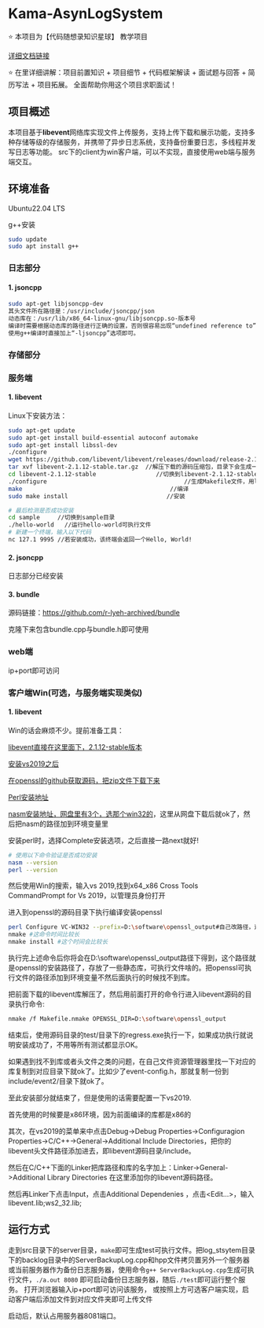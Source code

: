 # Kama-AsynLogSystem

⭐️ 本项目为【代码随想录知识星球】 教学项目

[详细文档链接](https://www.yuque.com/chengxuyuancarl/ipf60h)

⭐️ 在里详细讲解：项目前置知识 + 项目细节 + 代码框架解读 + 面试题与回答 + 简历写法 + 项目拓展。 全面帮助你用这个项目求职面试！

## 项目概述

本项目基于**libevent**网络库实现文件上传服务，支持上传下载和展示功能，支持多种存储等级的存储服务，并携带了异步日志系统，支持备份重要日志，多线程并发写日志等功能。
src下的client为win客户端，可以不实现，直接使用web端与服务端交互。

## 环境准备

Ubuntu22.04 LTS

g++安装

```bash
sudo update
sudo apt install g++
```

### 日志部分

#### 1. jsoncpp

```bash
sudo apt-get libjsoncpp-dev
其头文件所在路径是：/usr/include/jsoncpp/json
动态库在：/usr/lib/x86_64-linux-gnu/libjsoncpp.so-版本号
编译时需要根据动态库的路径进行正确的设置，否则很容易出现“undefined reference to”问题。
使用g++编译时直接加上“-ljsoncpp”选项即可。
```

### 存储部分

### 服务端

#### 1. libevent

Linux下安装方法：

```bash
sudo apt-get update
sudo apt-get install build-essential autoconf automake
sudo apt-get install libssl-dev
./configure
wget https://github.com/libevent/libevent/releases/download/release-2.1.12-stable/libevent-2.1.12-stable.tar.gz
tar xvf libevent-2.1.12-stable.tar.gz  //解压下载的源码压缩包，目录下会生成一个libevent-2.1.12-stable目录
cd libevent-2.1.12-stable                 //切换到libevent-2.1.12-stable目录,(安装步骤可以查看README.md文件)
./configure                                       //生成Makefile文件，用ll Makefile可以看到Makefile文件已生成
make                                          //编译
sudo make install                            //安装

# 最后检测是否成功安装
cd sample     //切换到sample目录
./hello-world   //运行hello-world可执行文件
# 新建一个终端，输入以下代码
nc 127.1 9995 //若安装成功，该终端会返回一个Hello, World!
```

#### 2. jsoncpp

日志部分已经安装

#### 3. bundle

源码链接：https://github.com/r-lyeh-archived/bundle

克隆下来包含bundle.cpp与bundle.h即可使用 

### web端
ip+port即可访问

### 客户端Win(可选，与服务端实现类似)
#### 1. libevent

Win的话会麻烦不少。提前准备工具：

[libevent直接在这里面下，2.1.12-stable版本](https://libevent.org/)

[安装vs2019之后](https://blog.csdn.net/adminstate/article/details/128939556)

[在openssl的github获取源码，把zip文件下载下来](https://github.com/openssl/openssl)

[Perl安装地址](http://www.ffmpeg.club/libevent.html)

[nasm安装地址，网盘里有3个，选那个win32的](http://www.ffmpeg.club/libevent.html)，这里从网盘下载后就ok了，然后把nasm的路径加到环境变量里

安装perl时，选择Complete安装选项，之后直接一路next就好!

```bash
# 使用以下命令验证是否成功安装
nasm --version  
perl --version
```

然后使用Win的搜索，输入vs 2019,找到x64_x86 Cross Tools CommandPrompt for Vs 2019，以管理员身份打开

进入到openssl的源码目录下执行编译安装openssl

```bash
perl Configure VC-WIN32 --prefix=D:\software\openssl_output#自己改路径，这个路径是你指定的openssl的安装路径
nmake #这命令时间比较长
nmake install #这个时间会比较长
```

执行完上述命令后你将会在D:\software\openssl_output路径下得到，这个路径就是openssl的安装路径了，存放了一些静态库，可执行文件啥的。把openssl可执行文件的路径添加到环境变量不然后面执行的时候找不到库。

把前面下载的libevent库解压了，然后用前面打开的命令行进入libevent源码的目录执行命令:

```bash
nmake /f Makefile.nmake OPENSSL_DIR=D:\software\openssl_output
```

结束后，使用源码目录的test/目录下的regress.exe执行一下，如果成功执行就说明安装成功了，不用等所有测试都显示OK。

如果遇到找不到库或者头文件之类的问题，在自己文件资源管理器里找一下对应的库复制到对应目录下就ok了。比如少了event-config.h，那就复制一份到include/event2/目录下就ok了。

至此安装部分就结束了，但是使用的话需要配置一下vs2019.

首先使用的时候要是x86环境，因为前面编译的库都是x86的

其次，在vs2019的菜单来中点击Debug->Debug Properties->Configuragion Properties->C/C++->General->Additional Include Directories，把你的libevent头文件路径添加进去，即libevent源码目录/include。

然后在C/C++下面的Linker把库路径和库的名字加上：Linker->General->Additional Library Directories 在这里添加你的libevent源码路径。

然后再Linker下点击Input，点击Additional Dependenies ，点击<Edit...>，输入libevent.lib;ws2_32.lib;

## 运行方式

走到src目录下的server目录，`make`即可生成test可执行文件。把log_stsytem目录下的backlog目录中的ServerBackupLog.cpp和hpp文件拷贝置另外一个服务器或当前服务器作为备份日志服务器，使用命令`g++ ServerBackupLog.cpp`生成可执行文件，`./a.out 8080` 即可启动备份日志服务器，随后`./test`即可运行整个服务。
打开浏览器输入ip+port即可访问该服务，
或按照上方可选客户端实现，启动客户端后添加文件到对应文件夹即可上传文件

启动后，默认占用服务器8081端口。




